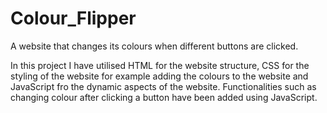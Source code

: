 # Colour_Flipper
A website that changes its colours when different buttons are clicked.

In this project I have utilised HTML for the website structure, CSS for the styling of the website for example adding the colours to the website and JavaScript fro the dynamic aspects of the website. Functionalities such as changing colour after clicking a button have been added using JavaScript.
